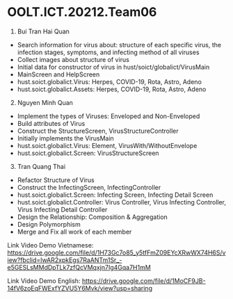 # OOLT.ICT.20212.Team06
1. Bui Tran Hai Quan

-	Search information for virus about: structure of each specific virus, the infection stages, symptoms, and infecting method of all viruses
-	Collect images about structure of virus
-	Initial data for constructor of virus in hust/soict/globalict/VirusMain
-	MainScreen and HelpScreen
-	hust.soict.globalict.Virus: Herpes, COVID-19, Rota, Astro, Adeno
-	hust.soict.globalict.Assets: Herpes, COVID-19, Rota, Astro, Adeno

2. Nguyen Minh Quan

-	Implement the types of Viruses: Enveloped and Non-Enveloped
-	Build attributes of Virus
-	Construct the StructureScreen, VirusStructureController
-	Initially implements the VirusMain
-	hust.soict.globalict.Virus: Element, VirusWith/WithoutEnvelope
-	hust.soict.globalict.Screen: VirusStructureScreen

3. Tran Quang Thai

- Refactor Structure of Virus
- Construct the InfectingScreen, InfectingController
-	hust.soict.globalict.Screen: Infecting Screen, Infecting Detail Screen
-	hust.soict.globalict.Controller: Virus Controller, Virus Infecting Controller, Virus Infecting Detail Controller
-	Design the Relationship: Composition & Aggregation
- Design Polymorphism
-	Merge and Fix all work of each member

Link Video Demo Vietnamese: https://drive.google.com/file/d/1H73Gc7o85_y5tfFmZ09EYcXRwWX74H6S/view?fbclid=IwAR2xpkEgs7RaANTm1Sr_-e5GESLsMMdDpTLk7zfQcVMqxjn7Ig4Gqa7H1mM

Link Video Demo English: https://drive.google.com/file/d/1MoCF9JB-14fV6zoEqFWExfYZVU5Y6Mvk/view?usp=sharing
